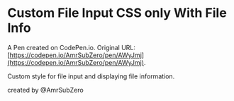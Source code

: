 # Custom File Input CSS only With File Info

A Pen created on CodePen.io. Original URL: [https://codepen.io/AmrSubZero/pen/AWyJmj](https://codepen.io/AmrSubZero/pen/AWyJmj).

Custom style for file input and displaying file information.

created by @AmrSubZero